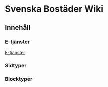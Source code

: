 <!-- TITLE: Home -->
<!-- SUBTITLE: A quick summary of Home -->

# Svenska Bostäder Wiki
## Innehåll
### E-tjänster
[E-tjänster](http://mywiki/e-tjanster#e-tjanster)
### Sidtyper
### Blocktyper